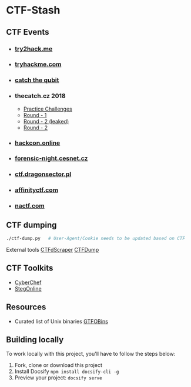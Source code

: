# CTF-Stash

## CTF Events

- ### [try2hack.me](./try2hack.me/README.md)
- ### [tryhackme.com](./tryhackme.com/README.md)
- ### [catch the qubit](./catch-the-qubit/README.md)
- ### thecatch.cz 2018
  - [Practice Challenges](./www.thecatch.cz/round-0/README.md)
  - [Round - 1](./www.thecatch.cz/round-1/README.md)
  - [Round - 2 (leaked)](./www.thecatch.cz/round-2-leaked/README.md)
  - [Round - 2](./www.thecatch.cz/round-2/README.md)
- ### [hackcon.online](./hackcon.online/README.md)
- ### [forensic-night.cesnet.cz](./forensic-night.cesnet.cz/README.md)
- ### [ctf.dragonsector.pl](./ctf.dragonsector.pl/README.md)
- ### [affinityctf.com](./affinityctf.com/README.md)
- ### [nactf.com](./nactf.com/README.md)

## CTF dumping

```bash
./ctf-dump.py   # User-Agent/Cookie needs to be updated based on CTF
```

External tools [CTFdScraper](https://github.com/ichinano/CTFdScraper) [CTFDump](https://github.com/realgam3/CTFDump)

## CTF Toolkits

- [CyberChef](https://gchq.github.io/CyberChef/)
- [StegOnline](https://georgeom.net/StegOnline/upload)

## Resources

- Curated list of Unix binaries [GTFOBins](https://gtfobins.github.io/)

## Building locally

To work locally with this project, you'll have to follow the steps below:

1. Fork, clone or download this project
1. Install Docsify `npm install docsify-cli -g`
1. Preview your project: `docsify serve`
